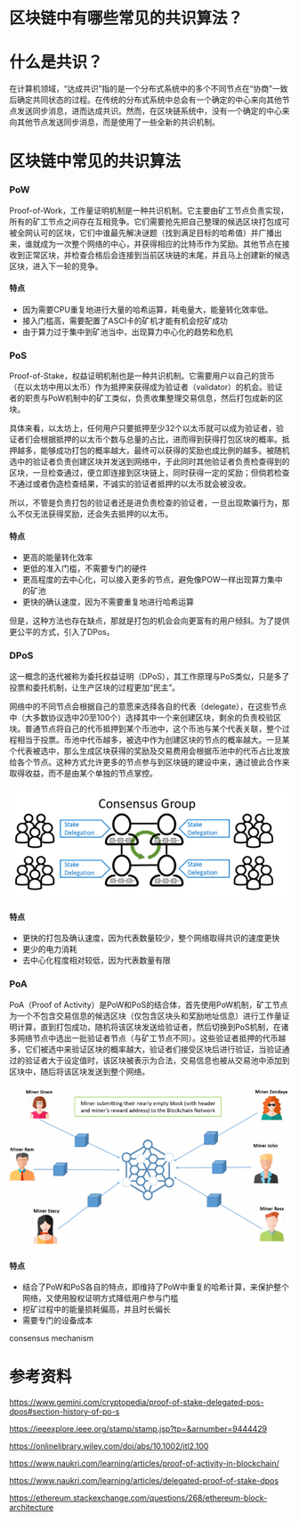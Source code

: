 # 区块链中有哪些常见的共识算法？

# 什么是共识？

在计算机领域，“达成共识”指的是一个分布式系统中的多个不同节点在“协商”一致后确定共同状态的过程。在传统的分布式系统中总会有一个确定的中心来向其他节点发送同步消息，进而达成共识。然而，在区块链系统中，没有一个确定的中心来向其他节点发送同步消息，而是使用了一些全新的共识机制。



# 区块链中常见的共识算法

### PoW

Proof-of-Work，工作量证明机制是一种共识机制。它主要由矿工节点负责实现，所有的矿工节点之间存在互相竞争。它们需要抢先把自己整理的候选区块打包成可被全网认可的区块，它们中谁最先解决谜题（找到满足目标的哈希值）并广播出来，谁就成为一次整个网络的中心，并获得相应的比特币作为奖励。其他节点在接收到正常区块，并检查合格后会连接到当前区块链的末尾，并且马上创建新的候选区块，进入下一轮的竞争。

#### 特点

- 因为需要CPU重复地进行大量的哈希运算，耗电量大，能量转化效率低。
- 接入门槛高，需要配置了ASCI卡的矿机才能有机会挖矿成功
- 由于算力过于集中到矿池当中，出现算力中心化的趋势和危机



### PoS

Proof-of-Stake，权益证明机制也是一种共识机制。它需要用户以自己的货币（在以太坊中用以太币）作为抵押来获得成为验证者（validator）的机会。验证者的职责与PoW机制中的矿工类似，负责收集整理交易信息，然后打包成新的区块。

具体来看，以太坊上，任何用户只要抵押至少32个以太币就可以成为验证者，验证者们会根据抵押的以太币个数与总量的占比，进而得到获得打包区块的概率。抵押越多，能够成功打包的概率越大，最终可以获得的奖励也成比例的越多。被随机选中的验证者负责创建区块并发送到网络中，于此同时其他验证者负责检查得到的区块，一旦检查通过，便立即连接到区块链上，同时获得一定的奖励；但倘若检查不通过或者伪造检查结果，不诚实的验证者抵押的以太币就会被没收。

所以，不管是负责打包的验证者还是进负责检查的验证者，一旦出现欺骗行为，那么不仅无法获得奖励，还会失去抵押的以太币。

#### 特点

- 更高的能量转化效率
- 更低的准入门槛，不需要专门的硬件
- 更高程度的去中心化，可以接入更多的节点，避免像POW一样出现算力集中的矿池
- 更快的确认速度，因为不需要重复地进行哈希运算

但是，这种方法也存在缺点，那就是打包的机会会向更富有的用户倾斜。为了提供更公平的方式，引入了DPos。



### DPoS

这一概念的迭代被称为委托权益证明（DPoS），其工作原理与PoS类似，只是多了投票和委托机制，让生产区块的过程更加“民主”。

网络中的不同节点会根据自己的意愿来选择各自的代表（delegate），在这些节点中（大多数协议选中20至100个）选择其中一个来创建区块，剩余的负责校验区块。普通节点将自己的代币抵押到某个币池中，这个币池与某个代表关联，整个过程相当于投票。币池中代币越多，被选中作为创建区块的节点的概率越大。一旦某个代表被选中，那么生成区块获得的奖励及交易费用会根据币池中的代币占比发放给各个节点。这种方式允许更多的节点参与到区块链的建设中来，通过彼此合作来取得收益，而不是由某个单独的节点掌控。

![image-20220511170602774](区块链中有哪些常见的共识算法？/image-20220511170602774.png)

#### 特点

- 更快的打包及确认速度，因为代表数量较少，整个网络取得共识的速度更快
- 更少的电力消耗
- 去中心化程度相对较低，因为代表数量有限





### PoA

PoA（Proof of Activity）是PoW和PoS的结合体，首先使用PoW机制，矿工节点为一个不包含交易信息的候选区块（仅包含区块头和奖励地址信息）进行工作量证明计算，直到打包成功，随机将该区块发送给验证者，然后切换到PoS机制，在诸多网络节点中选出一批验证者节点（与矿工节点不同）。这些验证者抵押的代币越多，它们被选中来验证区块的概率越大，验证者们接受区块后进行验证，当验证通过的验证者大于设定值时，该区块被表示为合法，交易信息也被从交易池中添加到区块中，随后将该区块发送到整个网络。

![image-20220511221607410](区块链中有哪些常见的共识算法？/image-20220511221607410.png)



#### 特点

- 结合了PoW和PoS各自的特点，即维持了PoW中重复的哈希计算，来保护整个网络，又使用股权证明方式降低用户参与门槛
- 挖矿过程中的能量损耗偏高，并且时长偏长
- 需要专门的设备成本

consensus mechanism

# 参考资料

https://www.gemini.com/cryptopedia/proof-of-stake-delegated-pos-dpos#section-history-of-po-s

https://ieeexplore.ieee.org/stamp/stamp.jsp?tp=&arnumber=9444429

https://onlinelibrary.wiley.com/doi/abs/10.1002/itl2.100

https://www.naukri.com/learning/articles/proof-of-activity-in-blockchain/

https://www.naukri.com/learning/articles/delegated-proof-of-stake-dpos

https://ethereum.stackexchange.com/questions/268/ethereum-block-architecture